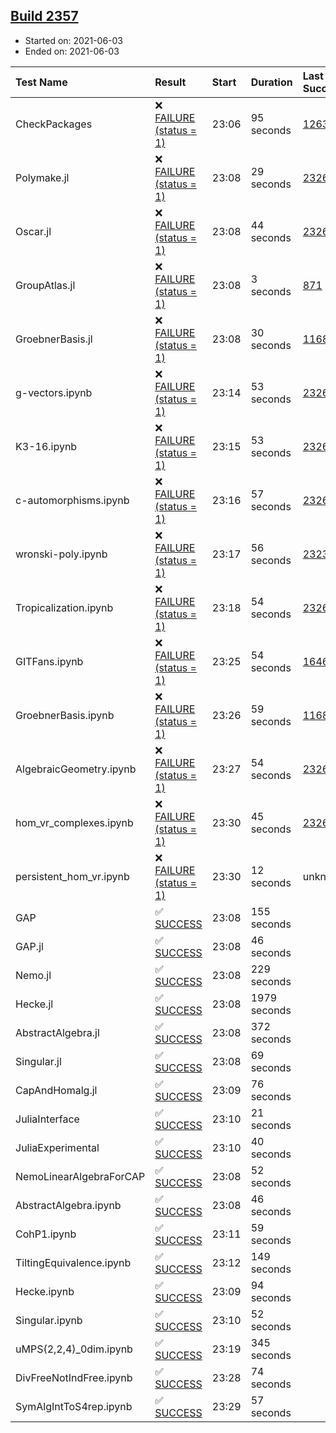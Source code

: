 ## [Build 2357](https://oscarci.mathematik.uni-kl.de/job/oscar-stable/2357/)

* Started on: 2021-06-03
* Ended on: 2021-06-03

| Test Name    | Result | Start | Duration | Last Success | First Failure |
|:-------------|:-------|:------|:---------|:-------------|:--------------|
| CheckPackages | ❌ [FAILURE (status = 1)](https://oscarci.mathematik.uni-kl.de/job/oscar-stable/2357/artifact/logs/build-2357/CheckPackages.log) | 23:06 | 95 seconds | [1263](https://oscarci.mathematik.uni-kl.de/job/oscar-stable/1263/) | [1264](https://oscarci.mathematik.uni-kl.de/job/oscar-stable/1264/) |
| Polymake.jl | ❌ [FAILURE (status = 1)](https://oscarci.mathematik.uni-kl.de/job/oscar-stable/2357/artifact/logs/build-2357/Polymake.jl.log) | 23:08 | 29 seconds | [2326](https://oscarci.mathematik.uni-kl.de/job/oscar-stable/2326/) | [2327](https://oscarci.mathematik.uni-kl.de/job/oscar-stable/2327/) |
| Oscar.jl | ❌ [FAILURE (status = 1)](https://oscarci.mathematik.uni-kl.de/job/oscar-stable/2357/artifact/logs/build-2357/Oscar.jl.log) | 23:08 | 44 seconds | [2326](https://oscarci.mathematik.uni-kl.de/job/oscar-stable/2326/) | [2327](https://oscarci.mathematik.uni-kl.de/job/oscar-stable/2327/) |
| GroupAtlas.jl | ❌ [FAILURE (status = 1)](https://oscarci.mathematik.uni-kl.de/job/oscar-stable/2357/artifact/logs/build-2357/GroupAtlas.jl.log) | 23:08 | 3 seconds | [871](https://oscarci.mathematik.uni-kl.de/job/oscar-stable/871/) | [872](https://oscarci.mathematik.uni-kl.de/job/oscar-stable/872/) |
| GroebnerBasis.jl | ❌ [FAILURE (status = 1)](https://oscarci.mathematik.uni-kl.de/job/oscar-stable/2357/artifact/logs/build-2357/GroebnerBasis.jl.log) | 23:08 | 30 seconds | [1168](https://oscarci.mathematik.uni-kl.de/job/oscar-stable/1168/) | [1169](https://oscarci.mathematik.uni-kl.de/job/oscar-stable/1169/) |
| g-vectors.ipynb | ❌ [FAILURE (status = 1)](https://oscarci.mathematik.uni-kl.de/job/oscar-stable/2357/artifact/logs/build-2357/g-vectors.ipynb.log) | 23:14 | 53 seconds | [2326](https://oscarci.mathematik.uni-kl.de/job/oscar-stable/2326/) | [2327](https://oscarci.mathematik.uni-kl.de/job/oscar-stable/2327/) |
| K3-16.ipynb | ❌ [FAILURE (status = 1)](https://oscarci.mathematik.uni-kl.de/job/oscar-stable/2357/artifact/logs/build-2357/K3-16.ipynb.log) | 23:15 | 53 seconds | [2326](https://oscarci.mathematik.uni-kl.de/job/oscar-stable/2326/) | [2327](https://oscarci.mathematik.uni-kl.de/job/oscar-stable/2327/) |
| c-automorphisms.ipynb | ❌ [FAILURE (status = 1)](https://oscarci.mathematik.uni-kl.de/job/oscar-stable/2357/artifact/logs/build-2357/c-automorphisms.ipynb.log) | 23:16 | 57 seconds | [2326](https://oscarci.mathematik.uni-kl.de/job/oscar-stable/2326/) | [2327](https://oscarci.mathematik.uni-kl.de/job/oscar-stable/2327/) |
| wronski-poly.ipynb | ❌ [FAILURE (status = 1)](https://oscarci.mathematik.uni-kl.de/job/oscar-stable/2357/artifact/logs/build-2357/wronski-poly.ipynb.log) | 23:17 | 56 seconds | [2323](https://oscarci.mathematik.uni-kl.de/job/oscar-stable/2323/) | [2324](https://oscarci.mathematik.uni-kl.de/job/oscar-stable/2324/) |
| Tropicalization.ipynb | ❌ [FAILURE (status = 1)](https://oscarci.mathematik.uni-kl.de/job/oscar-stable/2357/artifact/logs/build-2357/Tropicalization.ipynb.log) | 23:18 | 54 seconds | [2326](https://oscarci.mathematik.uni-kl.de/job/oscar-stable/2326/) | [2327](https://oscarci.mathematik.uni-kl.de/job/oscar-stable/2327/) |
| GITFans.ipynb | ❌ [FAILURE (status = 1)](https://oscarci.mathematik.uni-kl.de/job/oscar-stable/2357/artifact/logs/build-2357/GITFans.ipynb.log) | 23:25 | 54 seconds | [1646](https://oscarci.mathematik.uni-kl.de/job/oscar-stable/1646/) | [1647](https://oscarci.mathematik.uni-kl.de/job/oscar-stable/1647/) |
| GroebnerBasis.ipynb | ❌ [FAILURE (status = 1)](https://oscarci.mathematik.uni-kl.de/job/oscar-stable/2357/artifact/logs/build-2357/GroebnerBasis.ipynb.log) | 23:26 | 59 seconds | [1168](https://oscarci.mathematik.uni-kl.de/job/oscar-stable/1168/) | [1169](https://oscarci.mathematik.uni-kl.de/job/oscar-stable/1169/) |
| AlgebraicGeometry.ipynb | ❌ [FAILURE (status = 1)](https://oscarci.mathematik.uni-kl.de/job/oscar-stable/2357/artifact/logs/build-2357/AlgebraicGeometry.ipynb.log) | 23:27 | 54 seconds | [2326](https://oscarci.mathematik.uni-kl.de/job/oscar-stable/2326/) | [2327](https://oscarci.mathematik.uni-kl.de/job/oscar-stable/2327/) |
| hom_vr_complexes.ipynb | ❌ [FAILURE (status = 1)](https://oscarci.mathematik.uni-kl.de/job/oscar-stable/2357/artifact/logs/build-2357/hom_vr_complexes.ipynb.log) | 23:30 | 45 seconds | [2326](https://oscarci.mathematik.uni-kl.de/job/oscar-stable/2326/) | [2327](https://oscarci.mathematik.uni-kl.de/job/oscar-stable/2327/) |
| persistent_hom_vr.ipynb | ❌ [FAILURE (status = 1)](https://oscarci.mathematik.uni-kl.de/job/oscar-stable/2357/artifact/logs/build-2357/persistent_hom_vr.ipynb.log) | 23:30 | 12 seconds | unknown | unknown |
| GAP | ✅ [SUCCESS](https://oscarci.mathematik.uni-kl.de/job/oscar-stable/2357/artifact/logs/build-2357/GAP.log) | 23:08 | 155 seconds |  |  |
| GAP.jl | ✅ [SUCCESS](https://oscarci.mathematik.uni-kl.de/job/oscar-stable/2357/artifact/logs/build-2357/GAP.jl.log) | 23:08 | 46 seconds |  |  |
| Nemo.jl | ✅ [SUCCESS](https://oscarci.mathematik.uni-kl.de/job/oscar-stable/2357/artifact/logs/build-2357/Nemo.jl.log) | 23:08 | 229 seconds |  |  |
| Hecke.jl | ✅ [SUCCESS](https://oscarci.mathematik.uni-kl.de/job/oscar-stable/2357/artifact/logs/build-2357/Hecke.jl.log) | 23:08 | 1979 seconds |  |  |
| AbstractAlgebra.jl | ✅ [SUCCESS](https://oscarci.mathematik.uni-kl.de/job/oscar-stable/2357/artifact/logs/build-2357/AbstractAlgebra.jl.log) | 23:08 | 372 seconds |  |  |
| Singular.jl | ✅ [SUCCESS](https://oscarci.mathematik.uni-kl.de/job/oscar-stable/2357/artifact/logs/build-2357/Singular.jl.log) | 23:08 | 69 seconds |  |  |
| CapAndHomalg.jl | ✅ [SUCCESS](https://oscarci.mathematik.uni-kl.de/job/oscar-stable/2357/artifact/logs/build-2357/CapAndHomalg.jl.log) | 23:09 | 76 seconds |  |  |
| JuliaInterface | ✅ [SUCCESS](https://oscarci.mathematik.uni-kl.de/job/oscar-stable/2357/artifact/logs/build-2357/JuliaInterface.log) | 23:10 | 21 seconds |  |  |
| JuliaExperimental | ✅ [SUCCESS](https://oscarci.mathematik.uni-kl.de/job/oscar-stable/2357/artifact/logs/build-2357/JuliaExperimental.log) | 23:10 | 40 seconds |  |  |
| NemoLinearAlgebraForCAP | ✅ [SUCCESS](https://oscarci.mathematik.uni-kl.de/job/oscar-stable/2357/artifact/logs/build-2357/NemoLinearAlgebraForCAP.log) | 23:08 | 52 seconds |  |  |
| AbstractAlgebra.ipynb | ✅ [SUCCESS](https://oscarci.mathematik.uni-kl.de/job/oscar-stable/2357/artifact/logs/build-2357/AbstractAlgebra.ipynb.log) | 23:08 | 46 seconds |  |  |
| CohP1.ipynb | ✅ [SUCCESS](https://oscarci.mathematik.uni-kl.de/job/oscar-stable/2357/artifact/logs/build-2357/CohP1.ipynb.log) | 23:11 | 59 seconds |  |  |
| TiltingEquivalence.ipynb | ✅ [SUCCESS](https://oscarci.mathematik.uni-kl.de/job/oscar-stable/2357/artifact/logs/build-2357/TiltingEquivalence.ipynb.log) | 23:12 | 149 seconds |  |  |
| Hecke.ipynb | ✅ [SUCCESS](https://oscarci.mathematik.uni-kl.de/job/oscar-stable/2357/artifact/logs/build-2357/Hecke.ipynb.log) | 23:09 | 94 seconds |  |  |
| Singular.ipynb | ✅ [SUCCESS](https://oscarci.mathematik.uni-kl.de/job/oscar-stable/2357/artifact/logs/build-2357/Singular.ipynb.log) | 23:10 | 52 seconds |  |  |
| uMPS(2,2,4)_0dim.ipynb | ✅ [SUCCESS](https://oscarci.mathematik.uni-kl.de/job/oscar-stable/2357/artifact/logs/build-2357/uMPS-2-2-4-_0dim.ipynb.log) | 23:19 | 345 seconds |  |  |
| DivFreeNotIndFree.ipynb | ✅ [SUCCESS](https://oscarci.mathematik.uni-kl.de/job/oscar-stable/2357/artifact/logs/build-2357/DivFreeNotIndFree.ipynb.log) | 23:28 | 74 seconds |  |  |
| SymAlgIntToS4rep.ipynb | ✅ [SUCCESS](https://oscarci.mathematik.uni-kl.de/job/oscar-stable/2357/artifact/logs/build-2357/SymAlgIntToS4rep.ipynb.log) | 23:29 | 57 seconds |  |  |
